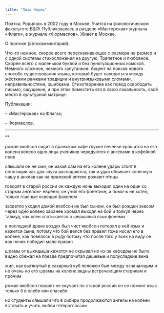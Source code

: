 ```yaml
---
title: "Лиза Хереш"
---
```


Поэтка.  Родилась в 2002 году в Москве. Учится на филологическом факультете ВШЭ. Публиковалась в разделе «Мастерская» журнала «Флаги», в журнале «Формаслов». Живёт в Москве.

О поэтике (автокомментарий):

Что-то нежное, скорее всего перескакивающее с размера на размер и с одной системы стихосложения на другую. Трепетное и любовное. Скорее всего с маленькой буквой и без пунктуационных изысков. Немного сложное, немного запутанное. Акцент на поиске нового способа существования языка, который будет находиться между жёсткими рамками традиции и внутриязыковыми сломами, неправильностями, ошибками. Стихотворение как повод освободить письмо, ощущение, и при этом поместить его в свою локальность, своё место в культурной матрице.

Публикации:

– «Мастерская» на Флагах;

– Формаслов.

***
**

роман якобсон сидит в пражском кафе
глухое печенье крошится на его колени
колено одно
лица учеников
чередуются с ангелами в кофейной пене

слышали
он не сын, он иаков сам
на его колене удары стоят в оппозиции
как два звука распадаются, так и удав
обвивает коленную чашу в анклав
как на пражской аптеке рожают птицы

говорят в старой россии он каждую ночь
выходил один на один со старым ангелом-
евреем, он учил его фонетике, и помочь
не хотел, только гласные освещал факелом

засветло
уходил домой
якобсон не был сыном, он был рожден
зевсом через одно колено
заранее хромал выходя на бой
и толкуя через талмуд, как клен
спотыкается о шершавый язык фонемы

в последней драке воздух был чист
якобсон потерял в ней язык
и кажется сына, потому что бой велся без правил
тоже носил его в колене, как повелось в роду
потому что после того у всех на виду
он как поник
победил
мало правил

шрамы от выкидыша кажется не скрывал
но из-за кафедры не было видно
сбежал на поезде
предпочитал
дешевые и полусладкие вина

жил, как вытянутый в сахарный куб
положен был между означающим
и не очень
но его шрамы на колене видны
встречающим старикам и прочим

роман якобсон
говорят
не скучает по старой россии
он не помнит язык
только б в хлебе
или спасибе

но студенты слышали
что в сибири
продолжаются ангелы на колени вставать
и учить любви
гетероглоссии